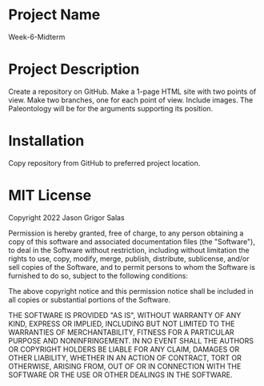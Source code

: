 # Project Name
Week-6-Midterm

# Project Description
Create a repository on GitHub. Make a 1-page HTML site with two points of view. Make two branches, one for each point of view. Include images. The Paleontology will be for the arguments supporting its position.

# Installation
Copy repository from GitHub to preferred project location.

# MIT License
Copyright 2022 Jason Grigor Salas

Permission is hereby granted, free of charge, to any person obtaining a copy of this software and associated documentation files (the "Software"), to deal in the Software without restriction, including without limitation the rights to use, copy, modify, merge, publish, distribute, sublicense, and/or sell copies of the Software, and to permit persons to whom the Software is furnished to do so, subject to the following conditions:

The above copyright notice and this permission notice shall be included in all copies or substantial portions of the Software.

THE SOFTWARE IS PROVIDED "AS IS", WITHOUT WARRANTY OF ANY KIND, EXPRESS OR IMPLIED, INCLUDING BUT NOT LIMITED TO THE WARRANTIES OF MERCHANTABILITY, FITNESS FOR A PARTICULAR PURPOSE AND NONINFRINGEMENT. IN NO EVENT SHALL THE AUTHORS OR COPYRIGHT HOLDERS BE LIABLE FOR ANY CLAIM, DAMAGES OR OTHER LIABILITY, WHETHER IN AN ACTION OF CONTRACT, TORT OR OTHERWISE, ARISING FROM, OUT OF OR IN CONNECTION WITH THE SOFTWARE OR THE USE OR OTHER DEALINGS IN THE SOFTWARE.

